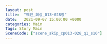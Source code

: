 ```yaml
---
layout: post
title:  "메인_회상_013~028장"
date:   2021-09-07 15:00:00 +0000
categories: Main
Tags: Story Main
SceneCode: ["scene_skip_cp013-028_q1_s10"]
---
```

